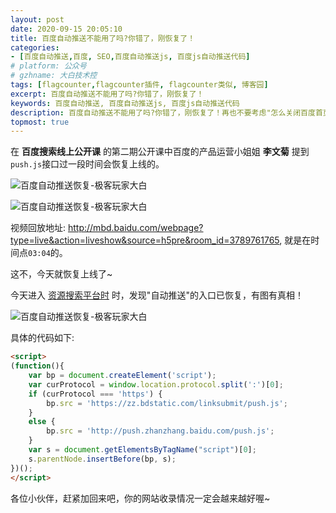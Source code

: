 ```yaml
---
layout: post
date: 2020-09-15 20:05:10
title: 百度自动推送不能用了吗?你错了，刚恢复了！
categories:
- [百度自动推送,百度, SEO,百度自动推送js, 百度js自动推送代码]
# platform: 公众号
# gzhname: 大白技术控
tags: [flagcounter,flagcounter插件, flagcounter类似, 博客园]
excerpt: 百度自动推送不能用了吗?你错了，刚恢复了！
keywords: 百度自动推送, 百度自动推送js, 百度js自动推送代码
description: 百度自动推送不能用了吗?你错了，刚恢复了！再也不要考虑"怎么关闭百度首页推送"了~
topmost: true
---
```


在 **百度搜索线上公开课** 的第二期公开课中百度的产品运营小姐姐 **李文菊** 提到`push.js`接口过一段时间会恢复上线的。

![百度自动推送恢复-极客玩家大白](https://cdn.jsdelivr.net/gh/yanglr/images/pushjs-recove-p1.png "极客玩家大白")


![百度自动推送恢复-极客玩家大白](https://cdn.jsdelivr.net/gh/yanglr/images/pushjs-recove-p2.png "大奔SEO")

视频回放地址: <http://mbd.baidu.com/webpage?type=live&action=liveshow&source=h5pre&room_id=3789761765>, 就是在时间点`03:04`的。

这不，今天就恢复上线了~



今天进入 [资源搜索平台时](//ziyuan.baidu.com) 时，发现"自动推送"的入口已恢复，有图有真相！

![百度自动推送恢复-极客玩家大白](https://cdn.jsdelivr.net/gh/yanglr/images/pushjs-recove-p3.png "极客玩家大白")


具体的代码如下:

```html
<script>
(function(){
    var bp = document.createElement('script');
    var curProtocol = window.location.protocol.split(':')[0];
    if (curProtocol === 'https') {
        bp.src = 'https://zz.bdstatic.com/linksubmit/push.js';
    }
    else {
        bp.src = 'http://push.zhanzhang.baidu.com/push.js';
    }
    var s = document.getElementsByTagName("script")[0];
    s.parentNode.insertBefore(bp, s);
})();
</script>
```

各位小伙伴，赶紧加回来吧，你的网站收录情况一定会越来越好喔~
